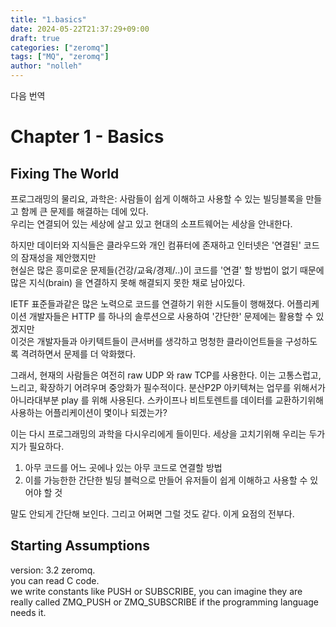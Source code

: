 ```yaml
---
title: "1.basics"
date: 2024-05-22T21:37:29+09:00
draft: true
categories: ["zeromq"]
tags: ["MQ", "zeromq"]
author: "nolleh"
---
```


다음 번역
[](https://zguide.zeromq.org/docs/chapter1/)

# Chapter 1 - Basics

## Fixing The World

프로그래밍의 물리요, 과학은: 사람들이 쉽게 이해하고 사용할 수 있는 빌딩블록을 만들고 함께 큰 문제를 해결하는 데에 있다.  
우리는 연결되어 있는 세상에 살고 있고 현대의 소프트웨어는 세상을 안내한다.   

하지만 데이터와 지식들은 클라우드와 개인 컴퓨터에 존재하고 인터넷은 '연결된' 코드의 잠재성을 제안했지만  
현실은 많은 흥미로운 문제들(건강/교육/경제/..)이 코드를 '연결' 할 방법이 없기 때문에 많은 지식(brain) 을 연결하지 못해 해결되지 못한 채로 남아있다. 

IETF 표준들과같은 많은 노력으로 코드를 연결하기 위한 시도들이 행해졌다. 
어플리케이션 개발자들은 HTTP 를 하나의 솔루션으로 사용하여 '간단한' 문제에는 활용할 수 있겠지만  
이것은 개발자들과 아키텍트들이 큰서버를 생각하고 멍청한 클라이언트들을 구성하도록 격려하면서 문제를 더 악화했다.  

그래서, 현재의 사람들은 여전히 raw UDP 와 raw TCP를 사용한다. 이는 고통스럽고, 느리고, 확장하기 어려우며 중앙화가 필수적이다.
분산P2P 아키텍쳐는 업무를 위해서가아니라대부분 play 를 위해 사용된다. 스카이프나 비트토렌트를 데이터를 교환하기위해 사용하는 어플리케이션이 몇이나 되겠는가?  

이는 다시 프로그래밍의 과학을 다시우리에게 들이민다.  세상을 고치기위해 우리는 두가지가 필요하다. 
1. 아무 코드를 어느 곳에나 있는 아무 코드로 연결할 방법  
2. 이를 가능한한 간단한 빌딩 블럭으로 만들어 유저들이 쉽게 이해하고 사용할 수 있어야 할 것

말도 안되게 간단해 보인다. 그리고 어쩌면 그럴 것도 같다. 이게 요점의 전부다.


## Starting Assumptions

version: 3.2 zeromq.  
you can read C code.  
we write constants like PUSH or SUBSCRIBE, you can imagine they are really called ZMQ_PUSH or ZMQ_SUBSCRIBE if the programming language needs it.  
